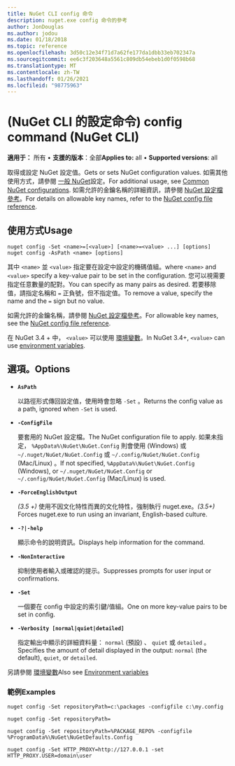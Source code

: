 ```yaml
---
title: NuGet CLI config 命令
description: nuget.exe config 命令的參考
author: JonDouglas
ms.author: jodou
ms.date: 01/18/2018
ms.topic: reference
ms.openlocfilehash: 3d50c12e34f71d7a62fe177da1dbb33eb702347a
ms.sourcegitcommit: ee6c3f203648a5561c809db54ebeb1d0f0598b68
ms.translationtype: MT
ms.contentlocale: zh-TW
ms.lasthandoff: 01/26/2021
ms.locfileid: "98775963"
---
```

# <a name="config-command-nuget-cli"></a><span data-ttu-id="9c17f-103"> (NuGet CLI 的設定命令) </span><span class="sxs-lookup"><span data-stu-id="9c17f-103">config command (NuGet CLI)</span></span>

<span data-ttu-id="9c17f-104">**適用于：** 所有 &bullet; **支援的版本**：全部</span><span class="sxs-lookup"><span data-stu-id="9c17f-104">**Applies to:** all &bullet; **Supported versions**: all</span></span>

<span data-ttu-id="9c17f-105">取得或設定 NuGet 設定值。</span><span class="sxs-lookup"><span data-stu-id="9c17f-105">Gets or sets NuGet configuration values.</span></span> <span data-ttu-id="9c17f-106">如需其他使用方式，請參閱 [一般 NuGet](../../consume-packages/configuring-nuget-behavior.md)設定。</span><span class="sxs-lookup"><span data-stu-id="9c17f-106">For additional usage, see [Common NuGet configurations](../../consume-packages/configuring-nuget-behavior.md).</span></span> <span data-ttu-id="9c17f-107">如需允許的金鑰名稱的詳細資訊，請參閱 [NuGet 設定檔參考](../nuget-config-file.md)。</span><span class="sxs-lookup"><span data-stu-id="9c17f-107">For details on allowable key names, refer to the [NuGet config file reference](../nuget-config-file.md).</span></span>

## <a name="usage"></a><span data-ttu-id="9c17f-108">使用方式</span><span class="sxs-lookup"><span data-stu-id="9c17f-108">Usage</span></span>

```cli
nuget config -Set <name>=[<value>] [<name>=<value> ...] [options]
nuget config -AsPath <name> [options]
```

<span data-ttu-id="9c17f-109">其中 `<name>` 並 `<value>` 指定要在設定中設定的機碼值組。</span><span class="sxs-lookup"><span data-stu-id="9c17f-109">where `<name>` and `<value>` specify a key-value pair to be set in the configuration.</span></span> <span data-ttu-id="9c17f-110">您可以視需要指定任意數量的配對。</span><span class="sxs-lookup"><span data-stu-id="9c17f-110">You can specify as many pairs as desired.</span></span> <span data-ttu-id="9c17f-111">若要移除值，請指定名稱和 `=` 正負號，但不指定值。</span><span class="sxs-lookup"><span data-stu-id="9c17f-111">To remove a value, specify the name and the `=` sign but no value.</span></span>

<span data-ttu-id="9c17f-112">如需允許的金鑰名稱，請參閱 [NuGet 設定檔參考](../nuget-config-file.md)。</span><span class="sxs-lookup"><span data-stu-id="9c17f-112">For allowable key names, see the [NuGet config file reference](../nuget-config-file.md).</span></span>

<span data-ttu-id="9c17f-113">在 NuGet 3.4 + 中， `<value>` 可以使用 [環境變數](cli-ref-environment-variables.md)。</span><span class="sxs-lookup"><span data-stu-id="9c17f-113">In NuGet 3.4+, `<value>` can use [environment variables](cli-ref-environment-variables.md).</span></span>

## <a name="options"></a><span data-ttu-id="9c17f-114">選項。</span><span class="sxs-lookup"><span data-stu-id="9c17f-114">Options</span></span>


- **`AsPath`**

  <span data-ttu-id="9c17f-115">以路徑形式傳回設定值，使用時會忽略 `-Set` 。</span><span class="sxs-lookup"><span data-stu-id="9c17f-115">Returns the config value as a path, ignored when `-Set` is used.</span></span>

- **`-ConfigFile`**

  <span data-ttu-id="9c17f-116">要套用的 NuGet 設定檔。</span><span class="sxs-lookup"><span data-stu-id="9c17f-116">The NuGet configuration file to apply.</span></span> <span data-ttu-id="9c17f-117">如果未指定， `%AppData%\NuGet\NuGet.Config` 則會使用 (Windows) 或 `~/.nuget/NuGet/NuGet.Config` 或 `~/.config/NuGet/NuGet.Config` (Mac/Linux) 。</span><span class="sxs-lookup"><span data-stu-id="9c17f-117">If not specified, `%AppData%\NuGet\NuGet.Config` (Windows), or `~/.nuget/NuGet/NuGet.Config` or `~/.config/NuGet/NuGet.Config` (Mac/Linux) is used.</span></span>

- **`-ForceEnglishOutput`**

  <span data-ttu-id="9c17f-118">*(3.5 +)* 使用不因文化特性而異的文化特性，強制執行 nuget.exe。</span><span class="sxs-lookup"><span data-stu-id="9c17f-118">*(3.5+)* Forces nuget.exe to run using an invariant, English-based culture.</span></span>

- **`-?|-help`**

  <span data-ttu-id="9c17f-119">顯示命令的說明資訊。</span><span class="sxs-lookup"><span data-stu-id="9c17f-119">Displays help information for the command.</span></span>

- **`-NonInteractive`**

  <span data-ttu-id="9c17f-120">抑制使用者輸入或確認的提示。</span><span class="sxs-lookup"><span data-stu-id="9c17f-120">Suppresses prompts for user input or confirmations.</span></span>

- **`-Set`**

  <span data-ttu-id="9c17f-121">一個要在 config 中設定的索引鍵/值組。</span><span class="sxs-lookup"><span data-stu-id="9c17f-121">One on more key-value pairs to be set in config.</span></span>

- **`-Verbosity [normal|quiet|detailed]`**

  <span data-ttu-id="9c17f-122">指定輸出中顯示的詳細資料量： `normal` (預設) 、 `quiet` 或 `detailed` 。</span><span class="sxs-lookup"><span data-stu-id="9c17f-122">Specifies the amount of detail displayed in the output: `normal` (the default), `quiet`, or `detailed`.</span></span>

<span data-ttu-id="9c17f-123">另請參閱 [環境變數](cli-ref-environment-variables.md)</span><span class="sxs-lookup"><span data-stu-id="9c17f-123">Also see [Environment variables](cli-ref-environment-variables.md)</span></span>

### <a name="examples"></a><span data-ttu-id="9c17f-124">範例</span><span class="sxs-lookup"><span data-stu-id="9c17f-124">Examples</span></span>

```cli
nuget config -Set repositoryPath=c:\packages -configfile c:\my.config

nuget config -Set repositoryPath=

nuget config -Set repositoryPath=%PACKAGE_REPO% -configfile %ProgramData%\NuGet\NuGetDefaults.Config

nuget config -Set HTTP_PROXY=http://127.0.0.1 -set HTTP_PROXY.USER=domain\user
```
